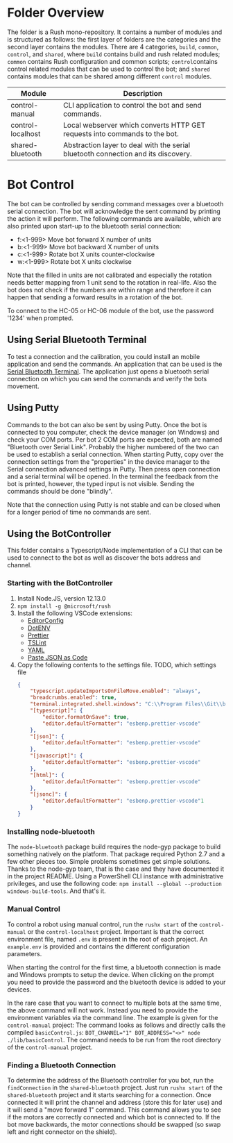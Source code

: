 
# Folder Overview

The folder is a Rush mono-repository. It contains a number of modules and is structured as follows: the first
layer of folders are the categories and the second layer contains the modules. There are 4 categories, `build`,
`common`, `control`, and `shared`, where `build` contains build and rush related modules; `common` contains
Rush configuration and common scripts; `control`contains control related modules that can be used to control
the bot; and `shared` contains modules that can be shared among different `control` modules.

 | Module            | Description                                                                              |
 | ----------------- | ---------------------------------------------------------------------------------------- |
 | control-manual    | CLI application to control the bot and send commands.                                    |
 | control-localhost | Local webserver which converts HTTP GET requests into commands to the bot.               |
 | shared-bluetooth  | Abstraction layer to deal with the serial bluetooth connection and its discovery.        |

# Bot Control

The bot can be controlled by sending command messages over a bluetooth serial connection. The bot will acknowledge
the sent command by printing the action it will perform. The following commands are available, which are also
printed upon start-up to the bluetooth serial connection:
- f:<1-999>     Move bot forward X number of units
- b:<1-999>     Move bot backward X number of units
- c:<1-999>     Rotate bot X units counter-clockwise
- w:<1-999>     Rotate bot X units clockwise

Note that the filled in units are not calibrated and especially the rotation needs better mapping from 1 unit send
to the rotation in real-life. Also the bot does not check if the numbers are within range and therefore it can
happen that sending a forward results in a rotation of the bot.

To connect to the HC-05 or HC-06 module of the bot, use the password '1234' when prompted.

## Using Serial Bluetooth Terminal

To test a connection and the calibration, you could install an mobile application and send the commands. An application
that can be used is the [Serial Bluetooth Terminal](https://play.google.com/store/apps/details?id=de.kai_morich.serial_bluetooth_terminal&hl=en_US).
The application just opens a bluetooth serial connection on which you can send the commands and verify the bots
movement.

## Using Putty

Commands to the bot can also be sent by using Putty. Once the bot is connected to you computer, check the device manager
(on Windows) and check your COM ports. Per bot 2 COM ports are expected, both are named "Bluetooth over Serial Link".
Probably the higher numbered of the two can be used to establish a serial connection. When starting Putty, copy over the
connection settings from the "properties" in the device manager to the Serial connection advanced settings in Putty.
Then press open connection and a serial terminal will be opened. In the terminal the feedback from the bot is printed,
however, the typed input is not visible. Sending the commands should be done "blindly".

Note that the connection using Putty is not stable and can be closed when for a longer period of time no commands are sent.

## Using the BotController

This folder contains a Typescript/Node implementation of a CLI that can be used to connect to the bot as well as discover the
bots address and channel.

### Starting with the BotController

1. Install Node.JS, version 12.13.0
2. `npm install -g @microsoft/rush`
3. Install the following VSCode extensions:
    - [EditorConfig](https://marketplace.visualstudio.com/items?itemName=EditorConfig.EditorConfig)
    - [DotENV](https://marketplace.visualstudio.com/items?itemName=mikestead.dotenv)
    - [Prettier](https://marketplace.visualstudio.com/items?itemName=esbenp.prettier-vscode)
    - [TSLint](https://marketplace.visualstudio.com/items?itemName=ms-vscode.vscode-typescript-tslint-plugin)
    - [YAML](https://marketplace.visualstudio.com/items?itemName=redhat.vscode-yaml)
    - [Paste JSON as Code](https://marketplace.visualstudio.com/items?itemName=quicktype.quicktype)
4. Copy the following contents to the settings file. TODO, which settings file
    ```json
    {
        "typescript.updateImportsOnFileMove.enabled": "always",
        "breadcrumbs.enabled": true,
        "terminal.integrated.shell.windows": "C:\\Program Files\\Git\\bin\\bash.exe",
        "[typescript]": {
            "editor.formatOnSave": true,
            "editor.defaultFormatter": "esbenp.prettier-vscode"
        },
        "[json]": {
            "editor.defaultFormatter": "esbenp.prettier-vscode"
        },
        "[javascript]": {
            "editor.defaultFormatter": "esbenp.prettier-vscode"
        },
        "[html]": {
            "editor.defaultFormatter": "esbenp.prettier-vscode"
        },
        "[jsonc]": {
            "editor.defaultFormatter": "esbenp.prettier-vscode"1
        }
    }

    ```

### Installing node-bluetooth

The `node-bluetooth` package build requires the node-gyp package to build something natively on the platform.
That package required Python 2.7 and a few other pieces too. Simple problems sometimes get simple solutions.
Thanks to the node-gyp team, that is the case and they have documented it in the project README.
Using a PowerShell CLI instance with administrative privileges, and use the following code:
`npm install --global --production windows-build-tools`. And that's it.

### Manual Control

To control a robot using manual control, run the `rushx start` of the `control-manual` or the `control-localhost`
project. Important is that the correct environment file, named `.env` is present in the root of each project. An
`example.env` is provided and contains the different configuration parameters.

When starting the control for the first time, a bluetooth connection is made and Windows prompts to setup the device.
When clicking on the prompt you need to provide the password and the bluetooth device is added to your devices.

In the rare case that you want to connect to multiple bots at the same time, the above command will not work. Instead
you need to provide the environment variables via the command line. The example is given for the `control-manual`
project: The command looks as follows and directly calls the compiled `basicControl.js`:
`BOT_CHANNEL="1" BOT_ADDRESS="<>" node ./lib/basicControl`. The command needs to be run from the root directory of the
`control-manual` project.

### Finding a Bluetooth Connection

To determine the address of the Bluetooth controller for you bot, run the `findConnection` in the `shared-bluetooth`
project. Just run `rushx start` of the `shared-bluetooth` project and it starts searching for a connection. Once
connected it will print the channel and address (store this for later use) and it will send a "move forward 1"
command. This command allows you to see if the motors are correctly connected and which bot is connected to. If the
bot move backwards, the motor connections should be swapped (so swap left and right connector on the shield).
